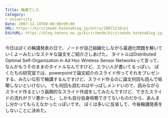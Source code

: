 ```yaml
---
Title: 輪講でした
Category:
- university
Date: 2007-12-10T00:00:00+09:00
URL: https://kiririmode.hatenablog.jp/entry/20071210/p1
EditURL: https://blog.hatena.ne.jp/kiririmode/kiririmode.hatenablog.jp/atom/entry/8454420450078215958
---
```



今日はぼくの輪講発表の日で、ノードが自己組織化しながら最適化問題を解いていくよーみたいなステキな論文をご紹介さしあげた。
タイトルはDistributed Optimal Self-Organization in Ad Hoc Wireless Sensor Networksって言って、なんかもうそのままのタイトルなんですけど、エラい人が書いてるっぽい。
ぼくたちの研究室では、powerpointで論文紹介のスライド作ってそれをプレゼンする、みたいな形で輪講するんですけど、スライド作るのに論文何回も読んで咀嚼しないといけない。
でも何回も読むのはやっぱしメンドいので、読みながらスライド作るという画期的なスライド作成をしてみたんですけど、できたスライドの流れがクソ悪かった。
しかも自分自身咀嚼できてないものだから、あんまし分かってもらえなかったっぽいです。
ぼくは多いに反省して、今後輪講発表をしないことに決めた。
